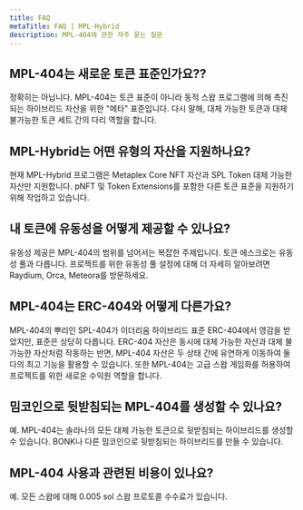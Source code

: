 ```yaml
---
title: FAQ
metaTitle: FAQ | MPL-Hybrid
description: MPL-404에 관한 자주 묻는 질문
---
```


## MPL-404는 새로운 토큰 표준인가요??

정확히는 아닙니다. MPL-404는 토큰 표준이 아니라 동적 스왑 프로그램에 의해 촉진되는 하이브리드 자산을 위한 "메타" 표준입니다. 다시 말해, 대체 가능한 토큰과 대체 불가능한 토큰 세트 간의 다리 역할을 합니다.

## MPL-Hybrid는 어떤 유형의 자산을 지원하나요?

현재 MPL-Hybrid 프로그램은 Metaplex Core NFT 자산과 SPL Token 대체 가능한 자산만 지원합니다. pNFT 및 Token Extensions를 포함한 다른 토큰 표준을 지원하기 위해 작업하고 있습니다.

## 내 토큰에 유동성을 어떻게 제공할 수 있나요?

유동성 제공은 MPL-404의 범위를 넘어서는 복잡한 주제입니다. 토큰 에스크로는 유동성 풀과 다릅니다. 프로젝트를 위한 유동성 풀 설정에 대해 더 자세히 알아보려면 Raydium, Orca, Meteora를 방문하세요.

## MPL-404는 ERC-404와 어떻게 다른가요?

MPL-404의 뿌리인 SPL-404가 이더리움 하이브리드 표준 ERC-404에서 영감을 받았지만, 표준은 상당히 다릅니다. ERC-404 자산은 동시에 대체 가능한 자산과 대체 불가능한 자산처럼 작동하는 반면, MPL-404 자산은 두 상태 간에 유연하게 이동하여 둘 다의 최고 기능을 활용할 수 있습니다. 또한 MPL-404는 고급 스왑 게임화를 허용하여 프로젝트를 위한 새로운 수익원 역할을 합니다.

## 밈코인으로 뒷받침되는 MPL-404를 생성할 수 있나요?

예. MPL-404는 솔라나의 모든 대체 가능한 토큰으로 뒷받침되는 하이브리드를 생성할 수 있습니다. BONK나 다른 밈코인으로 뒷받침되는 하이브리드를 만들 수 있습니다.

## MPL-404 사용과 관련된 비용이 있나요?

예. 모든 스왑에 대해 0.005 sol 스왑 프로토콜 수수료가 있습니다.